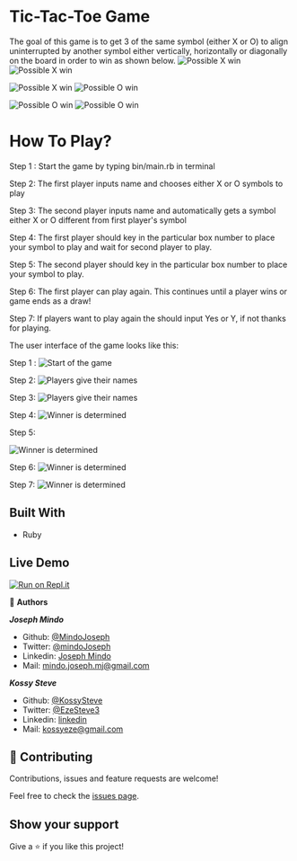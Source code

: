 # Tic-Tac-Toe Game
The goal of this game is to get 3 of the same symbol (either X or O) to align uninterrupted by another symbol either vertically, horizontally or diagonally on the board in order to win as shown below.
![Possible X win](screenshots/win18.png)
![Possible X win](screenshots/win25.png)

![Possible X win](screenshots/win35.png)
![Possible O win](screenshots/win45.png)

![Possible O win](screenshots/win53.png)
![Possible O win](screenshots/win59.png)

# How To Play?
Step 1 : Start the game by typing bin/main.rb in terminal

Step 2: The first player inputs name and chooses either X or O symbols to play

Step 3: The second player inputs name and automatically gets a symbol either X or O different from first player's symbol

Step 4: The first player should key in the particular box number to place your symbol to play and wait for second player to play.

Step 5: The second player should key in the particular box number to place your symbol to play.

Step 6: The first player can play again. This continues until a player wins or game ends as a draw!

Step 7: If players want to play again the should input Yes or Y, if not thanks for playing.


The user interface of the game looks like this:

Step 1 :
![Start of the game](screenshots/ui15.png)

Step 2: 
![Players give their names](screenshots/ui29.png)

Step 3: 
![Players give their names](screenshots/ui29.png)

Step 4: 
![Winner is determined](screenshots/ui50.png)

Step 5: 

![Winner is determined](screenshots/ui50.png)

Step 6: 
![Winner is determined](screenshots/ui50.png)

Step 7: 
![Winner is determined](screenshots/ui50.png)

## Built With
- Ruby

## Live Demo
[![Run on Repl.it](https://repl.it/badge/github/KossySteve/TicTac-Toe)](https://repl.it/github/KossySteve/TicTac-Toe)


👤 **Authors**

***Joseph Mindo***
- Github: [@MindoJoseph](https://github.com/Mindo-Joseph)
- Twitter: [@mindoJoseph](https://twitter.com/mindoJoseph)
- Linkedin: [Joseph Mindo](https://www.linkedin.com/in/joseph-mindo-367284132/)
- Mail: mindo.joseph.mj@gmail.com


***Kossy Steve***
- Github: [@KossySteve](https://github.com/KossySteve)
- Twitter: [@EzeSteve3](https://twitter.com/EzeSteve3/)
- Linkedin: [linkedin](https://www.linkedin.com/in/steve-ez-b090ba198/) 
- Mail: kossyeze@gmail.com
## 🤝 Contributing

Contributions, issues and feature requests are welcome!

Feel free to check the [issues page](https://github.com/KossySteve/TicTac-Toe/issues).

## Show your support

Give a ⭐️ if you like this project!
